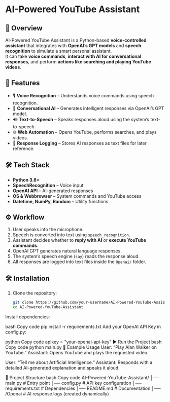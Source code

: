 # AI-Powered YouTube Assistant

## 📌 Overview
AI-Powered YouTube Assistant is a Python-based **voice-controlled assistant** that integrates with **OpenAI’s GPT models** and **speech recognition** to simulate a smart personal assistant.  
It can take **voice commands**, **interact with AI for conversational responses**, and perform **actions like searching and playing YouTube videos**.

## 🚀 Features
- 🎙️ **Voice Recognition** – Understands voice commands using speech recognition.  
- 🤖 **Conversational AI** – Generates intelligent responses via OpenAI’s GPT model.  
- 🔊 **Text-to-Speech** – Speaks responses aloud using the system’s text-to-speech.  
- 🌐 **Web Automation** – Opens YouTube, performs searches, and plays videos.  
- 📂 **Response Logging** – Stores AI responses as text files for later reference.  

## 🛠️ Tech Stack
- **Python 3.8+**  
- **SpeechRecognition** – Voice input  
- **OpenAI API** – AI-generated responses  
- **OS & Webbrowser** – System commands and YouTube access  
- **Datetime, NumPy, Random** – Utility functions  

## ⚙️ Workflow
1. User speaks into the microphone.  
2. Speech is converted into text using `speech_recognition`.  
3. Assistant decides whether to **reply with AI** or **execute YouTube commands**.  
4. OpenAI GPT generates natural language responses.  
5. The system’s speech engine (`say`) reads the response aloud.  
6. All responses are logged into text files inside the `Openai/` folder.  

## 🛠️ Installation
1. Clone the repository:
   ```bash
   git clone https://github.com/your-username/AI-Powered-YouTube-Assistant.git
   cd AI-Powered-YouTube-Assistant
Install dependencies:

bash
Copy code
pip install -r requirements.txt
Add your OpenAI API Key in config.py:

python
Copy code
apikey = "your-openai-api-key"
▶️ Run the Project
bash
Copy code
python main.py
🎯 Example Usage
User: “Play Alan Walker on YouTube.”
Assistant: Opens YouTube and plays the requested video.

User: “Tell me about Artificial Intelligence.”
Assistant: Responds with a detailed AI-generated explanation and speaks it aloud.

📂 Project Structure
bash
Copy code
AI-Powered-YouTube-Assistant/
│── main.py             # Entry point
│── config.py           # API key configuration
│── requirements.txt    # Dependencies
│── README.md           # Documentation
│── /Openai             # AI response logs (created dynamically)

